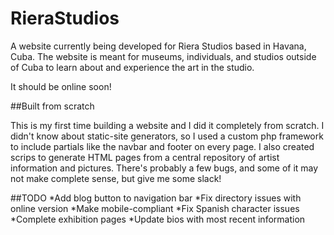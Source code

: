 # RieraStudios

A website currently being developed for Riera Studios based in Havana, Cuba.  The website is meant for museums, individuals, and studios outside of Cuba to learn about and experience the art in the studio.  

It should be online soon!

##Built from scratch

This is my first time building a website and I did it completely from scratch.  I didn't know about static-site generators, so I used a custom php framework to include partials like the navbar and footer on every page.  I also created scrips to generate HTML pages from a central repository of artist information and pictures.  There's probably a few bugs, and some of it may not make complete sense, but give me some slack!

##TODO
*Add blog button to navigation bar
*Fix directory issues with online version
*Make mobile-compliant
*Fix Spanish character issues
*Complete exhibition pages
*Update bios with most recent information